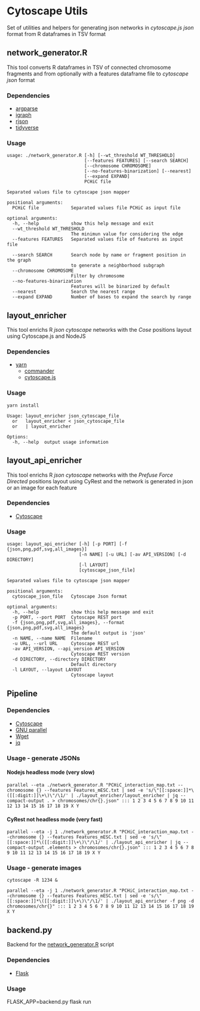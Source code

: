 # Cytoscape Utils

Set of utilities and helpers for generating json networks in *cytoscape.js json* format from R dataframes in TSV format

## network_generator.R

This tool converts R dataframes in TSV of connected chromosome fragments and from optionally with a features dataframe file to *cytoscape json* format

### Dependencies
- [argparse](https://github.com/trevorld/argparse)
- [igraph](https://igraph.org/r/)
- [rjson](https://github.com/alexcb/rjson/)
- [tidyverse](https://www.tidyverse.org/)

### Usage
```
usage: ./network_generator.R [-h] [--wt_threshold WT_THRESHOLD]
                             [--features FEATURES] [--search SEARCH]
                             [--chromosome CHROMOSOME]
                             [--no-features-binarization] [--nearest]
                             [--expand EXPAND]
                             PCHiC file

Separated values file to cytoscape json mapper

positional arguments:
  PCHiC file            Separated values file PCHiC as input file

optional arguments:
  -h, --help            show this help message and exit
  --wt_threshold WT_THRESHOLD
                        The minimun value for considering the edge
  --features FEATURES   Separated values file of features as input file

  --search SEARCH       Search node by name or fragment position in the graph
                        to generate a neighborhood subgraph
  --chromosome CHROMOSOME
                        Filter by chromosome
  --no-features-binarization
                        Features will be binarized by default
  --nearest             Search the nearest range
  --expand EXPAND       Number of bases to expand the search by range

```
## layout_enricher

This tool enrichs R *json cytoscape* networks with the *Cose* positions layout using Cytoscape.js and NodeJS

### Dependencies
- [yarn](https://yarnpkg.com/en)
    - [commander](https://github.com/tj/commander.js)
    - [cytoscape.js](http://js.cytoscape.org/)

### Usage
`yarn install`
```
Usage: layout_enricher json_cytoscape_file
  or   layout_enricher < json_cytoscape_file
  or   | layout_enricher

Options:
  -h, --help  output usage information
```

## layout_api_enricher

This tool enrichs R *json cytoscape* networks with the *Prefuse Force Directed* positions layout using CyRest and the network is generated in json or an image for each feature

### Dependencies
- [Cytoscape](http://cytoscape.org/)

### Usage
```
usage: layout_api_enricher [-h] [-p PORT] [-f {json,png,pdf,svg,all_images}]
                           [-n NAME] [-u URL] [-av API_VERSION] [-d DIRECTORY]
                           [-l LAYOUT]
                           [cytoscape_json_file]

Separated values file to cytoscape json mapper

positional arguments:
  cytoscape_json_file   Cytoscape Json format

optional arguments:
  -h, --help            show this help message and exit
  -p PORT, --port PORT  Cytoscape REST port
  -f {json,png,pdf,svg,all_images}, --format {json,png,pdf,svg,all_images}
                        The default output is 'json'
  -n NAME, --name NAME  Filename
  -u URL, --url URL     Cytoscape REST url
  -av API_VERSION, --api_version API_VERSION
                        Cytoscape REST version
  -d DIRECTORY, --directory DIRECTORY
                        Default directory
  -l LAYOUT, --layout LAYOUT
                        Cytoscape layout
```

## Pipeline
### Dependencies
  - [Cytoscape](https://cytoscape.org/)
  - [GNU parallel](https://www.gnu.org/software/parallel)
  - [Wget](https://www.gnu.org/software/wget/)
  - [jq](https://stedolan.github.io/jq)

### Usage - generate JSONs
#### Nodejs headless mode (very slow)
`parallel --eta ./network_generator.R "PCHiC_interaction_map.txt --chromosome {} --features Features_mESC.txt | sed -e 's/\"[[:space:]]*\([[:digit:]]\+\)\"/\1/' | ./layout_enricher/layout_enricher | jq --compact-output . > chromosomes/chr{}.json" ::: 1 2 3 4 5 6 7 8 9 10 11 12 13 14 15 16 17 18 19 X Y`
#### CyRest not headless mode (very fast)
`parallel --eta -j 1 ./network_generator.R "PCHiC_interaction_map.txt --chromosome {} --features Features_mESC.txt | sed -e 's/\"[[:space:]]*\([[:digit:]]\+\)\"/\1/' | ./layout_api_enricher | jq --compact-output .elements > chromosomes/chr{}.json" ::: 1 2 3 4 5 6 7 8 9 10 11 12 13 14 15 16 17 18 19 X Y`
### Usage - generate images
`cytoscape -R 1234 &`

`parallel --eta -j 1 ./network_generator.R "PCHiC_interaction_map.txt --chromosome {} --features Features_mESC.txt | sed -e 's/\"[[:space:]]*\([[:digit:]]\+\)\"/\1/' | ./layout_api_enricher -f png -d chromosomes/chr{}" ::: 1 2 3 4 5 6 7 8 9 10 11 12 13 14 15 16 17 18 19 X Y`

## backend.py
Backend for the [network_generator.R](network_generator.R) script

### Dependencies
  - [Flask](http://flask.pocoo.org/)

### Usage
FLASK_APP=backend.py flask run
